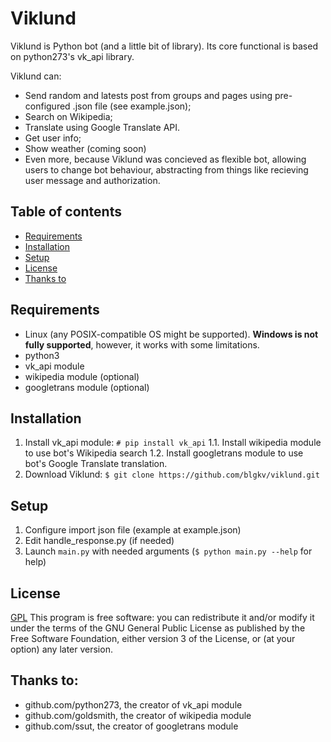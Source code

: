 # Viklund

Viklund is Python bot (and a little bit of library). Its core functional is based on python273's vk_api library.

Viklund can:
* Send random and latests post from groups and pages using pre-configured .json file (see example.json);
* Search on Wikipedia;
* Translate using Google Translate API.
* Get user info;
* Show weather (coming soon)
* Even more, because Viklund was concieved as flexible bot, allowing users to change bot behaviour, abstracting from things like recieving user message and authorization.

## Table of contents
* [Requirements](https://github.com/blgkv/viklund#requirements)
* [Installation](https://github.com/blgkv/viklund#installation)
* [Setup](https://github.com/blgkv/viklund#setup)
* [License](https://github.com/blgkv/viklund#license)
* [Thanks to](https://github.com/blgkv/viklund#thanks-to)

## Requirements
* Linux (any POSIX-compatible OS might be supported). **Windows is not fully supported**, however, it works with some limitations.
* python3
* vk_api module
* wikipedia module (optional)
* googletrans module (optional)

## Installation

1. Install vk_api module: 
`# pip install vk_api`
  1.1. Install wikipedia module to use bot's Wikipedia search
  1.2. Install googletrans module to use bot's Google Translate translation. 
 2. Download Viklund: 
`$ git clone https://github.com/blgkv/viklund.git`

## Setup
1. Configure import json file (example at example.json)
2. Edit handle_response.py (if needed)
3. Launch `main.py` with needed arguments (`$ python main.py --help` for help)

## License
[GPL](https://github.com/blgkv/viklund/blob/master/LICENSE)
This program is free software: you can redistribute it and/or modify it under the terms of the GNU General Public License as published by the Free Software Foundation, either version 3 of the License, or (at your option) any later version.

## Thanks to:
* github.com/python273, the creator of vk_api module
* github.com/goldsmith, the creator of wikipedia module
* github.com/ssut, the creator of googletrans module